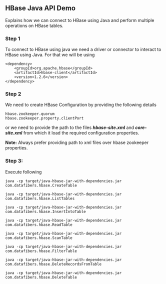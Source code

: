 ## HBase Java API Demo

Explains how we can connect to HBase using Java and perform multiple operations on HBase tables.

### Step 1
To connect to HBase using java we need a driver or connector to interact to HBase using Java. For that we will be using 

	<dependency>
		<groupId>org.apache.hbase</groupId>
		<artifactId>hbase-client</artifactId>
		<version>1.2.6</version>
	</dependency>

### Step 2
We need to create HBase Configuration by providing the following details

	hbase.zookeeper.quorum
	hbase.zookeeper.property.clientPort
	
or we need to provide the path to the files **_hbase-site.xml_** and **_core-site.xml_** from which it load the required configuration properties.

**Note:** Always prefer providing path to xml files over hbase zookeeper properties.

### Step 3:
Execute following

	java -cp target/java-hbase-jar-with-dependencies.jar com.datafibers.hbase.CreateTable
	
	java -cp target/java-hbase-jar-with-dependencies.jar com.datafibers.hbase.ListTables
	
	java -cp target/java-hbase-jar-with-dependencies.jar com.datafibers.hbase.InsertIntoTable
	
	java -cp target/java-hbase-jar-with-dependencies.jar com.datafibers.hbase.ReadTable
	
	java -cp target/java-hbase-jar-with-dependencies.jar com.datafibers.hbase.ScanTable
	
	java -cp target/java-hbase-jar-with-dependencies.jar com.datafibers.hbase.FilterTable
	
	java -cp target/java-hbase-jar-with-dependencies.jar com.datafibers.hbase.DeleteRecordsFromTable

    java -cp target/java-hbase-jar-with-dependencies.jar com.datafibers.hbase.DeleteTable

